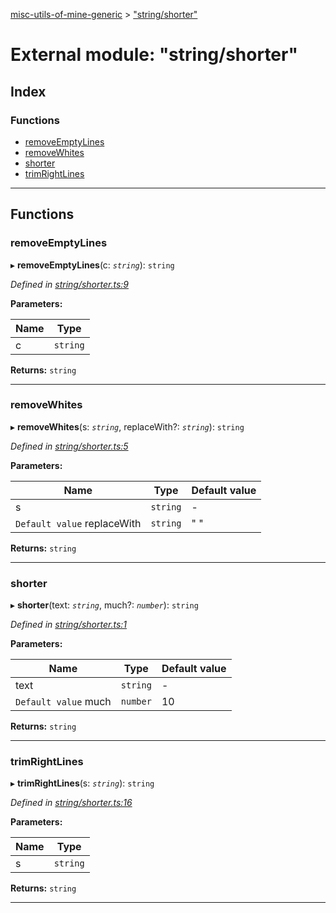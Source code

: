 [misc-utils-of-mine-generic](../README.md) > ["string/shorter"](../modules/_string_shorter_.md)

# External module: "string/shorter"

## Index

### Functions

* [removeEmptyLines](_string_shorter_.md#removeemptylines)
* [removeWhites](_string_shorter_.md#removewhites)
* [shorter](_string_shorter_.md#shorter)
* [trimRightLines](_string_shorter_.md#trimrightlines)

---

## Functions

<a id="removeemptylines"></a>

###  removeEmptyLines

▸ **removeEmptyLines**(c: *`string`*): `string`

*Defined in [string/shorter.ts:9](https://github.com/cancerberoSgx/misc-utils-of-mine/blob/ec47efe/misc-utils-of-mine-generic/src/string/shorter.ts#L9)*

**Parameters:**

| Name | Type |
| ------ | ------ |
| c | `string` |

**Returns:** `string`

___
<a id="removewhites"></a>

###  removeWhites

▸ **removeWhites**(s: *`string`*, replaceWith?: *`string`*): `string`

*Defined in [string/shorter.ts:5](https://github.com/cancerberoSgx/misc-utils-of-mine/blob/ec47efe/misc-utils-of-mine-generic/src/string/shorter.ts#L5)*

**Parameters:**

| Name | Type | Default value |
| ------ | ------ | ------ |
| s | `string` | - |
| `Default value` replaceWith | `string` | &quot; &quot; |

**Returns:** `string`

___
<a id="shorter"></a>

###  shorter

▸ **shorter**(text: *`string`*, much?: *`number`*): `string`

*Defined in [string/shorter.ts:1](https://github.com/cancerberoSgx/misc-utils-of-mine/blob/ec47efe/misc-utils-of-mine-generic/src/string/shorter.ts#L1)*

**Parameters:**

| Name | Type | Default value |
| ------ | ------ | ------ |
| text | `string` | - |
| `Default value` much | `number` | 10 |

**Returns:** `string`

___
<a id="trimrightlines"></a>

###  trimRightLines

▸ **trimRightLines**(s: *`string`*): `string`

*Defined in [string/shorter.ts:16](https://github.com/cancerberoSgx/misc-utils-of-mine/blob/ec47efe/misc-utils-of-mine-generic/src/string/shorter.ts#L16)*

**Parameters:**

| Name | Type |
| ------ | ------ |
| s | `string` |

**Returns:** `string`

___

